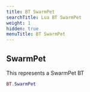 ```yaml
---
title: BT SwarmPet
searchTitle: Lua BT SwarmPet
weight: 1
hidden: true
menuTitle: BT SwarmPet
---
```

## SwarmPet

This represents a SwarmPet BT
```lua
BT.SwarmPet
```